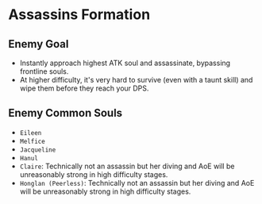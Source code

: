 # Assassins Formation

## Enemy Goal
- Instantly approach highest ATK soul and assassinate, bypassing frontline souls.
- At higher difficulty, it's very hard to survive (even with a taunt skill) and wipe them before they reach your DPS.

## Enemy Common Souls
- `Eileen`
- `Melfice`
- `Jacqueline`
- `Hanul`
- `Claire`: Technically not an assassin but her diving and AoE will be unreasonably strong in high difficulty stages.
- `Honglan (Peerless)`: Technically not an assassin but her diving and AoE will be unreasonably strong in high difficulty stages.
